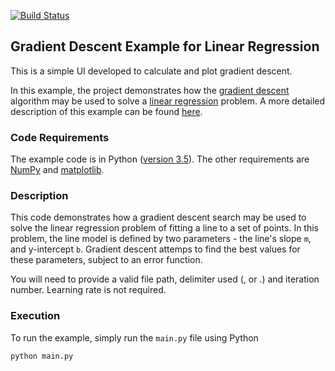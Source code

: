 [![Build Status](https://travis-ci.org/mohamedhamidat/machine_learning_gradient_descent.svg?branch=master)](https://travis-ci.org/mohamedhamidat/machine_learning_gradient_descent)


## Gradient Descent Example for Linear Regression
This is a simple UI developed to calculate and plot gradient descent.

In this example, the project demonstrates how the [gradient descent](http://en.wikipedia.org/wiki/Gradient_descent) algorithm may be used to solve a [linear regression](http://en.wikipedia.org/wiki/Linear_regression) problem. A more detailed description of this example can be found [here](https://github.com/mattnedrich/GradientDescentExample).

### Code Requirements
The example code is in Python ([version 3.5](https://www.python.org/doc/versions/)). The other requirements are [NumPy](http://www.numpy.org/) and [matplotlib](https://matplotlib.org/).

### Description
This code demonstrates how a gradient descent search may be used to solve the linear regression problem of fitting a line to a set of points. In this problem, the line model is defined by two parameters - the line's slope `m`, and y-intercept `b`. Gradient descent attemps to find the best values for these parameters, subject to an error function.

You will need to provide a valid file path, delimiter used (, or .) and iteration number. Learning rate is not required. 

### Execution
To run the example, simply run the `main.py` file using Python

```
python main.py
```

